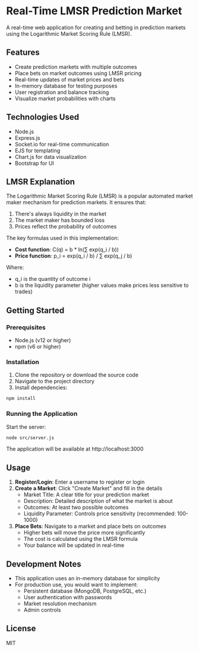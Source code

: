 # Real-Time LMSR Prediction Market

A real-time web application for creating and betting in prediction markets using the Logarithmic Market Scoring Rule (LMSR).

## Features

- Create prediction markets with multiple outcomes
- Place bets on market outcomes using LMSR pricing
- Real-time updates of market prices and bets
- In-memory database for testing purposes
- User registration and balance tracking
- Visualize market probabilities with charts

## Technologies Used

- Node.js
- Express.js
- Socket.io for real-time communication
- EJS for templating
- Chart.js for data visualization
- Bootstrap for UI

## LMSR Explanation

The Logarithmic Market Scoring Rule (LMSR) is a popular automated market maker mechanism for prediction markets. It ensures that:

1. There's always liquidity in the market
2. The market maker has bounded loss
3. Prices reflect the probability of outcomes

The key formulas used in this implementation:

- **Cost function**: C(q) = b * ln(∑ exp(q_i / b))
- **Price function**: p_i = exp(q_i / b) / ∑ exp(q_j / b)

Where:
- q_i is the quantity of outcome i
- b is the liquidity parameter (higher values make prices less sensitive to trades)

## Getting Started

### Prerequisites

- Node.js (v12 or higher)
- npm (v6 or higher)

### Installation

1. Clone the repository or download the source code
2. Navigate to the project directory
3. Install dependencies:

```bash
npm install
```

### Running the Application

Start the server:

```bash
node src/server.js
```

The application will be available at http://localhost:3000

## Usage

1. **Register/Login**: Enter a username to register or login
2. **Create a Market**: Click "Create Market" and fill in the details
   - Market Title: A clear title for your prediction market
   - Description: Detailed description of what the market is about
   - Outcomes: At least two possible outcomes
   - Liquidity Parameter: Controls price sensitivity (recommended: 100-1000)
3. **Place Bets**: Navigate to a market and place bets on outcomes
   - Higher bets will move the price more significantly
   - The cost is calculated using the LMSR formula
   - Your balance will be updated in real-time

## Development Notes

- This application uses an in-memory database for simplicity
- For production use, you would want to implement:
  - Persistent database (MongoDB, PostgreSQL, etc.)
  - User authentication with passwords
  - Market resolution mechanism
  - Admin controls

## License

MIT 
